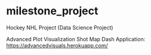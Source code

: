 # milestone_project
Hockey NHL Project (Data Science Project)

Advanced Plot Visualization Shot Map Dash Application: https://advancedvisuals.herokuapp.com/
